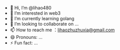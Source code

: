 - 👋 Hi, I’m @lihao480
- 👀 I’m interested in web3
- 🌱 I’m currently learning golang
- 💞️ I’m looking to collaborate on ...
- 📫 How to reach me ：lihaozhuzhuxia@gmail.com
- 😄 Pronouns: ...
- ⚡ Fun fact: ...

<!---
lihao480/lihao480 is a ✨ special ✨ repository because its `README.md` (this file) appears on your GitHub profile.
You can click the Preview link to take a look at your changes.
--->
